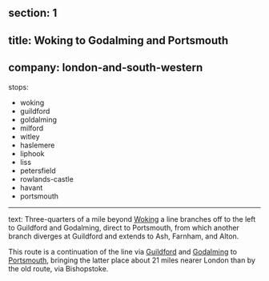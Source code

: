 ﻿section: 1
----
title: Woking to Godalming and Portsmouth
----
company: london-and-south-western
----
stops:
- woking
- guildford
- goldalming
- milford
- witley
- haslemere
- liphook
- liss
- petersfield
- rowlands-castle
- havant
- portsmouth
----
text: Three-quarters of a mile beyond [Woking](/stations/woking) a line branches off to the left to Guildford and Godalming, direct to Portsmouth, from which another branch diverges at Guildford and extends to Ash, Farnham, and Alton.

This route is a continuation of the line via [Guildford](/stations/guildford) and [Godalming](/stations/godalming) to [Portsmouth](/stations/portsmouth), bringing the latter place about 21 miles nearer London than by the old route, via Bishopstoke.
